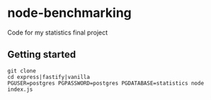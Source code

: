# node-benchmarking

Code for my statistics final project

## Getting started

```
git clone
cd express|fastify|vanilla
PGUSER=postgres PGPASSWORD=postgres PGDATABASE=statistics node index.js
```
